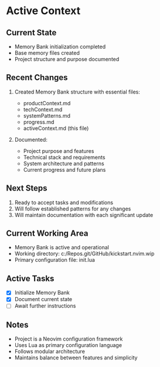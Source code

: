 # Active Context

## Current State
- Memory Bank initialization completed
- Base memory files created
- Project structure and purpose documented

## Recent Changes
1. Created Memory Bank structure with essential files:
   - productContext.md
   - techContext.md
   - systemPatterns.md
   - progress.md
   - activeContext.md (this file)

2. Documented:
   - Project purpose and features
   - Technical stack and requirements
   - System architecture and patterns
   - Current progress and future plans

## Next Steps
1. Ready to accept tasks and modifications
2. Will follow established patterns for any changes
3. Will maintain documentation with each significant update

## Current Working Area
- Memory Bank is active and operational
- Working directory: c:/Repos.git/GitHub/kickstart.nvim.wip
- Primary configuration file: init.lua

## Active Tasks
- [x] Initialize Memory Bank
- [x] Document current state
- [ ] Await further instructions

## Notes
- Project is a Neovim configuration framework
- Uses Lua as primary configuration language
- Follows modular architecture
- Maintains balance between features and simplicity